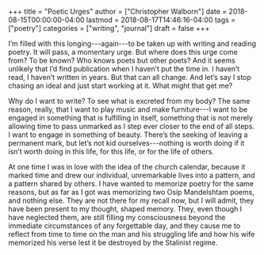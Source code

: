 +++
title = "Poetic Urges"
author = ["Christopher Walborn"]
date = 2018-08-15T00:00:00-04:00
lastmod = 2018-08-17T14:46:16-04:00
tags = ["poetry"]
categories = ["writing", "journal"]
draft = false
+++

I&rsquo;m filled with this longing---again---to be taken up with writing and reading poetry. It will pass, a momentary urge. But where does this urge come from? To be known? Who knows poets but other poets? And it seems unlikely that I&rsquo;d find publication when I haven&rsquo;t put the time in. I haven&rsquo;t read, I haven&rsquo;t written in years. But that can all change. And let&rsquo;s say I stop chasing an ideal and just start working at it. What might that get me?<!--more-->

Why do I want to write? To see what is excreted from my body? The same reason, really, that I want to play music and make furniture---I want to be engaged in something that is fulfilling in itself, something that is not merely allowing time to pass unmarked as I step ever closer to the end of all steps. I want to engage in something of beauty. There&rsquo;s the seeking of leaving a permanent mark, but let&rsquo;s not kid ourselves---nothing is worth doing if it isn&rsquo;t worth doing in this life, for this life, or for the life of others.

At one time I was in love with the idea of the church calendar, because it marked time and drew our individual, unremarkable lives into a pattern, and a pattern shared by others. I have wanted to memorize poetry for the same reasons, but as far as I got was memorizing two Osip Mandelshtam poems, and nothing else. They are not there for my recall now, but I will admit, they have been present to my thought, shaped memory. They, even though I have neglected them, are still filling my consciousness beyond the immediate circumstances of any forgettable day, and they cause me to reflect from time to time on the man and his struggling life and how his wife memorized his verse lest it be destroyed by the Stalinist regime.
